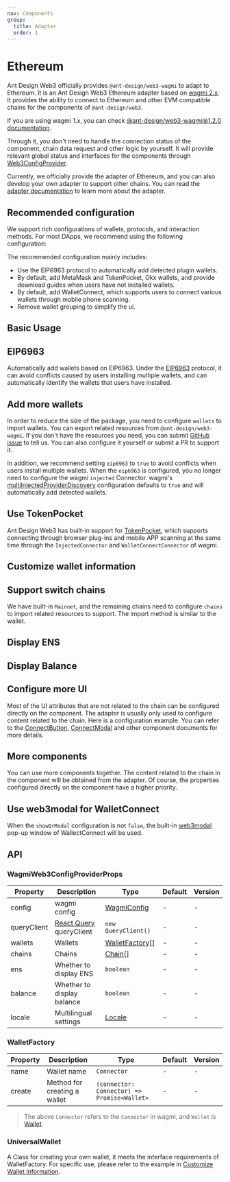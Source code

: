 ```yaml
---
nav: Components
group:
  title: Adapter
  order: 1
---
```


# Ethereum

Ant Design Web3 officially provides `@ant-design/web3-wagmi` to adapt to Ethereum. It is an Ant Design Web3 Ethereum adapter based on [wagmi 2.x](https://wagmi.sh/). It provides the ability to connect to Ethereum and other EVM compatible chains for the components of `@ant-design/web3`.

If you are using wagmi 1.x, you can check [@ant-design/web3-wagmi@1.2.0 documentation](https://github.com/ant-design/ant-design-web3/blob/f7c9d51086f82b13a9cf94353b999348e17001de/packages/web3/src/wagmi/index.md).

Through it, you don't need to handle the connection status of the component, chain data request and other logic by yourself. It will provide relevant global status and interfaces for the components through [Web3ConfigProvider](../web3-config-provider/index.md).

Currently, we officially provide the adapter of Ethereum, and you can also develop your own adapter to support other chains. You can read the [adapter documentation](../../../../docs/guide/adapter.md) to learn more about the adapter.

## Recommended configuration

We support rich configurations of wallets, protocols, and interaction methods. For most DApps, we recommend using the following configuration:

<code src="./demos/recommend.tsx"></code>

The recommended configuration mainly includes:

- Use the EIP6963 protocol to automatically add detected plugin wallets.
- By default, add MetaMask and TokenPocket, Okx wallets, and provide download guides when users have not installed wallets.
- By default, add WalletConnect, which supports users to connect various wallets through mobile phone scanning.
- Remove wallet grouping to simplify the ui.

## Basic Usage

<code src="./demos/basic.tsx"></code>

## EIP6963

Automatically add wallets based on EIP6963. Under the [EIP6963](https://eips.ethereum.org/EIPS/eip-6963) protocol, it can avoid conflicts caused by users installing multiple wallets, and can automatically identify the wallets that users have installed.

<code src="./demos/eip6963.tsx"></code>

## Add more wallets

In order to reduce the size of the package, you need to configure `wallets` to import wallets. You can export related resources from `@ant-design/web3-wagmi`. If you don't have the resources you need, you can submit [GitHub issue](https://github.com/ant-design/ant-design-web3/issues) to tell us. You can also configure it yourself or submit a PR to support it.

In addition, we recommend setting `eip6963` to `true` to avoid conflicts when users install multiple wallets. When the `eip6963` is configured, you no longer need to configure the wagmi `injected` Connector. wagmi's [multiInjectedProviderDiscovery](https://wagmi.sh/core/api/createConfig#multiinjectedproviderdiscovery) configuration defaults to `true` and will automatically add detected wallets.

<code src="./demos/more-wallets.tsx"></code>

## Use TokenPocket

Ant Design Web3 has built-in support for [TokenPocket](https://www.tokenpocket.pro/), which supports connecting through browser plug-ins and mobile APP scanning at the same time through the `InjectedConnector` and `WalletConnectConnector` of wagmi.

<code src="./demos/token-pocket"></code>

## Customize wallet information

<code src="./demos/custom-wallet"></code>

## Support switch chains

We have built-in `Mainnet`, and the remaining chains need to configure `chains` to import related resources to support. The import method is similar to the wallet.

<code src="./demos/chains.tsx"></code>

## Display ENS

<code src="./demos/name.tsx"></code>

## Display Balance

<code src="./demos/balance.tsx"></code>

## Configure more UI

Most of the UI attributes that are not related to the chain can be configured directly on the component. The adapter is usually only used to configure content related to the chain. Here is a configuration example. You can refer to the [ConnectButton](../connect-button/index.md), [ConnectModal](../connect-modal/index.md) and other component documents for more details.

<code src="./demos/uiconfig.tsx"></code>

## More components

You can use more components together. The content related to the chain in the component will be obtained from the adapter. Of course, the properties configured directly on the component have a higher priority.

<code src="./demos/more-components.tsx"></code>

## Use web3modal for WalletConnect

When the `showQrModal` configuration is not `false`, the built-in [web3modal](https://web3modal.com/) pop-up window of WallectConnect will be used.

<code src="./demos/web3modal.tsx"></code>

## API

### WagmiWeb3ConfigProviderProps

| Property | Description | Type | Default | Version |
| --- | --- | --- | --- | --- |
| config | wagmi config | [WagmiConfig](https://wagmi.sh/core/config) | - | - |
| queryClient | [React Query](https://react-query.tanstack.com/) queryClient | `new QueryClient()` | - | - |
| wallets | Wallets | [WalletFactory](#walletfactory)[] | - | - |
| chains | Chains | [Chain](./types#chain)[] | - | - |
| ens | Whether to display ENS | `boolean` | - | - |
| balance | Whether to display balance | `boolean` | - | - |
| locale | Multilingual settings | [Locale](https://github.com/ant-design/ant-design-web3/blob/main/packages/common/src/locale/en_US.ts) | - | - |

### WalletFactory

| Property | Description | Type | Default | Version |
| --- | --- | --- | --- | --- |
| name | Wallet name | `Connector` | - | - |
| create | Method for creating a wallet | `(connector: Connector) => Promise<Wallet>` | - | - |

> The above `Connector` refers to the `Connector` in wagmi, and `Wallet` is [Wallet](./types#wallet).

### UniversalWallet

A Class for creating your own wallet, it meets the interface requirements of WalletFactory. For specific use, please refer to the example in [Customize Wallet Information](#customize-wallet-information).

